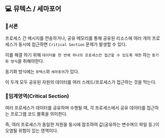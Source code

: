 ## 💻 뮤텍스 / 세마포어

### 🎈서론
프로세스 간 메시지를 전송하거나, 공유 메모리를 통해 공유된 리소스에 여러 개의 프로세스가 동시에 접근하면 `Critical Section` 문제가 발생할 수 있다.

이를 해결 하기 위해 `데이터를 한 번에 하나의 프로세스만 접근할 수 있도록 제한` 하는 `동기화 방식`을 취해야한다.

동기화 방식에는 `뮤텍스`와 `세마포어`가 있다.

이 두개 모두 공유된 자원의 데이터를 여러 스레드/프로세스가 접근하는 것을 막는다.

### 🎈임계영역(Critical Section)
여러 프로세스가 데이터를 공유하며 수행될 때, 각 프로세스에서 공유 데이터를 접근하는 프로그램 코드 블록을 의미한다.

즉, 여러 프로세스가 동일한 자원을 동시에 참조하여 값(공유하는 변수며으 파일 등.)이 오염될 위험이 있는 영역이다.